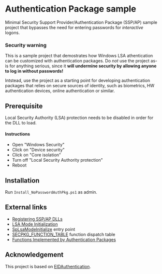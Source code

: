 # Authentication Package sample
Minimal Security Support Provider/Authentication Package (SSP/AP) sample project that bypasses the need for entering passwords for _interactive_ logons.

### Security warning
This is a sample project that demostrates how Windows LSA athentication can be customized with authentication packages. Do _not_ use the project as-is for anything serious, since it **will undermine security by allowing anyone to log in without passwords!**

Intstead, use the project as a starting point for developing authentication packages that relies on secure sources of identity, such as biometrics, HW authentication devices, online authentication or similar.

## Prerequisite
Local Security Authority (LSA) protection needs to be disabled in order for the DLL to load.

#### Instructions
* Open "Windows Security"
* Click on "Device security"
* Click on "Core isolation"
* Turn off "Local Security Authority protection"
* Reboot

## Installation
Run `Install_NoPasswordAuthPkg.ps1` as admin.

## External links
* [Registering SSP/AP DLLs](https://learn.microsoft.com/en-us/windows/win32/secauthn/registering-ssp-ap-dlls) 
* [LSA Mode Initialization](https://learn.microsoft.com/en-us/windows/win32/secauthn/lsa-mode-initialization)
* [SpLsaModeInitialize](https://learn.microsoft.com/en-us/windows/win32/api/ntsecpkg/nc-ntsecpkg-splsamodeinitializefn) entry point
* [SECPKG_FUNCTION_TABLE](https://learn.microsoft.com/en-us/windows/win32/api/ntsecpkg/ns-ntsecpkg-secpkg_function_table) function dispatch table
* [Functions Implemented by Authentication Packages](https://learn.microsoft.com/en-us/windows/win32/secauthn/authentication-functions#functions-implemented-by-authentication-packages)

## Acknowledgement
This project is based on [EIDAuthentication](https://github.com/chantzish/EIDAuthentication).
